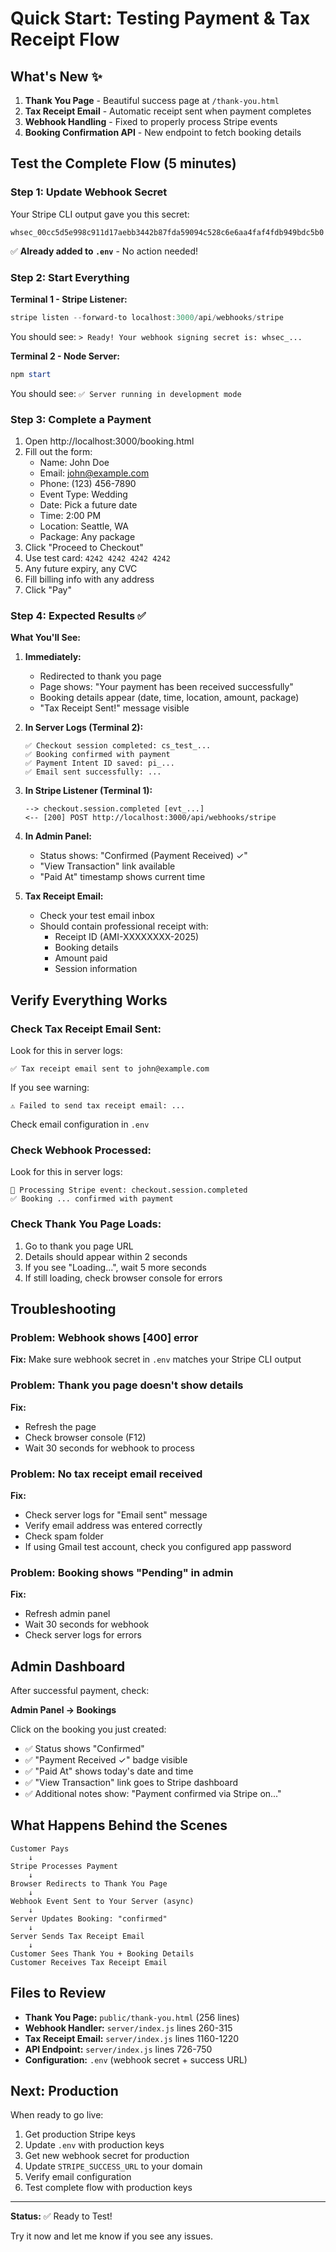 # Quick Start: Testing Payment & Tax Receipt Flow

## What's New ✨

1. **Thank You Page** - Beautiful success page at `/thank-you.html`
2. **Tax Receipt Email** - Automatic receipt sent when payment completes
3. **Webhook Handling** - Fixed to properly process Stripe events
4. **Booking Confirmation API** - New endpoint to fetch booking details

## Test the Complete Flow (5 minutes)

### Step 1: Update Webhook Secret
Your Stripe CLI output gave you this secret:
```
whsec_00cc5d5e998c911d17aebb3442b87fda59094c528c6e6aa4faf4fdb949bdc5b0
```

✅ **Already added to `.env`** - No action needed!

### Step 2: Start Everything

**Terminal 1 - Stripe Listener:**
```powershell
stripe listen --forward-to localhost:3000/api/webhooks/stripe
```
You should see: `> Ready! Your webhook signing secret is: whsec_...`

**Terminal 2 - Node Server:**
```powershell
npm start
```
You should see: `✅ Server running in development mode`

### Step 3: Complete a Payment

1. Open http://localhost:3000/booking.html
2. Fill out the form:
   - Name: John Doe
   - Email: john@example.com
   - Phone: (123) 456-7890
   - Event Type: Wedding
   - Date: Pick a future date
   - Time: 2:00 PM
   - Location: Seattle, WA
   - Package: Any package
3. Click "Proceed to Checkout"
4. Use test card: `4242 4242 4242 4242`
5. Any future expiry, any CVC
6. Fill billing info with any address
7. Click "Pay"

### Step 4: Expected Results ✅

**What You'll See:**

1. **Immediately:**
   - Redirected to thank you page
   - Page shows: "Your payment has been received successfully"
   - Booking details appear (date, time, location, amount, package)
   - "Tax Receipt Sent!" message visible

2. **In Server Logs (Terminal 2):**
   ```
   ✅ Checkout session completed: cs_test_...
   ✅ Booking confirmed with payment
   ✅ Payment Intent ID saved: pi_...
   ✅ Email sent successfully: ...
   ```

3. **In Stripe Listener (Terminal 1):**
   ```
   --> checkout.session.completed [evt_...]
   <-- [200] POST http://localhost:3000/api/webhooks/stripe
   ```

4. **In Admin Panel:**
   - Status shows: "Confirmed (Payment Received) ✓"
   - "View Transaction" link available
   - "Paid At" timestamp shows current time

5. **Tax Receipt Email:**
   - Check your test email inbox
   - Should contain professional receipt with:
     - Receipt ID (AMI-XXXXXXXX-2025)
     - Booking details
     - Amount paid
     - Session information

## Verify Everything Works

### Check Tax Receipt Email Sent:
Look for this in server logs:
```
✅ Tax receipt email sent to john@example.com
```

If you see warning:
```
⚠️ Failed to send tax receipt email: ...
```
Check email configuration in `.env`

### Check Webhook Processed:
Look for this in server logs:
```
📍 Processing Stripe event: checkout.session.completed
✅ Booking ... confirmed with payment
```

### Check Thank You Page Loads:
1. Go to thank you page URL
2. Details should appear within 2 seconds
3. If you see "Loading...", wait 5 more seconds
4. If still loading, check browser console for errors

## Troubleshooting

### Problem: Webhook shows [400] error
**Fix:** Make sure webhook secret in `.env` matches your Stripe CLI output

### Problem: Thank you page doesn't show details
**Fix:** 
- Refresh the page
- Check browser console (F12)
- Wait 30 seconds for webhook to process

### Problem: No tax receipt email received
**Fix:**
- Check server logs for "Email sent" message
- Verify email address was entered correctly
- Check spam folder
- If using Gmail test account, check you configured app password

### Problem: Booking shows "Pending" in admin
**Fix:**
- Refresh admin panel
- Wait 30 seconds for webhook
- Check server logs for errors

## Admin Dashboard

After successful payment, check:

**Admin Panel → Bookings**

Click on the booking you just created:
- ✅ Status shows "Confirmed"
- ✅ "Payment Received ✓" badge visible
- ✅ "Paid At" shows today's date and time
- ✅ "View Transaction" link goes to Stripe dashboard
- ✅ Additional notes show: "Payment confirmed via Stripe on..."

## What Happens Behind the Scenes

```
Customer Pays
    ↓
Stripe Processes Payment
    ↓
Browser Redirects to Thank You Page
    ↓
Webhook Event Sent to Your Server (async)
    ↓
Server Updates Booking: "confirmed"
    ↓
Server Sends Tax Receipt Email
    ↓
Customer Sees Thank You + Booking Details
Customer Receives Tax Receipt Email
```

## Files to Review

- **Thank You Page:** `public/thank-you.html` (256 lines)
- **Webhook Handler:** `server/index.js` lines 260-315
- **Tax Receipt Email:** `server/index.js` lines 1160-1220
- **API Endpoint:** `server/index.js` lines 726-750
- **Configuration:** `.env` (webhook secret + success URL)

## Next: Production

When ready to go live:

1. Get production Stripe keys
2. Update `.env` with production keys
3. Get new webhook secret for production
4. Update `STRIPE_SUCCESS_URL` to your domain
5. Verify email configuration
6. Test complete flow with production keys

---

**Status:** ✅ Ready to Test!

Try it now and let me know if you see any issues.
